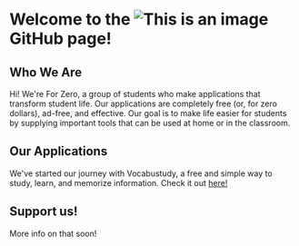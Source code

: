 # Welcome to the ![This is an image](https://drive.google.com/uc?export=download&id=17HF5g5AWnndndBOumGkkemf53u9kuPER) GitHub page!

## Who We Are

Hi! We're For Zero, a group of students who make applications that transform student life. Our applications are completely free (or, for zero dollars), ad-free, and effective. Our goal is to make life easier for students by supplying important tools that can be used at home or in the classroom.

## Our Applications

We've started our journey with Vocabustudy, a free and simple way to study, learn, and memorize information. Check it out [here!](https://vocabustudyonline.web.app/)

## Support us!

More info on that soon!
